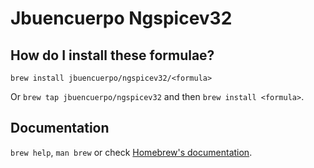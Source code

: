 # Jbuencuerpo Ngspicev32

## How do I install these formulae?
`brew install jbuencuerpo/ngspicev32/<formula>`

Or `brew tap jbuencuerpo/ngspicev32` and then `brew install <formula>`.

## Documentation
`brew help`, `man brew` or check [Homebrew's documentation](https://docs.brew.sh).
